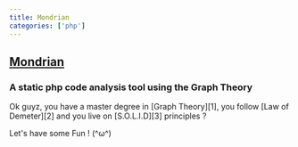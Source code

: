 ```yaml
---
title: Mondrian
categories: ['php']
---
```

## [Mondrian](https://github.com/Trismegiste/Mondrian)

### A static php code analysis tool using the Graph Theory


Ok guyz, you have a master degree in [Graph Theory][1], you follow [Law of Demeter][2]
and you live on [S.O.L.I.D][3] principles ?

Let's have some Fun ! (^ω^)
